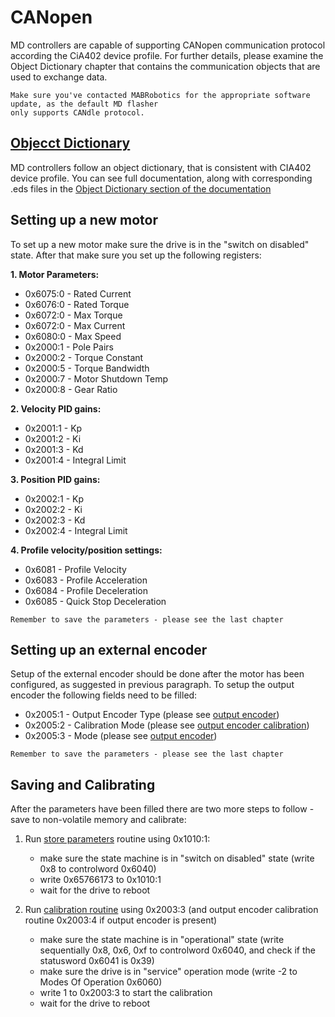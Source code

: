 # CANopen

MD controllers are capable of supporting CANopen communication protocol according the CiA402 device
profile. For further details, please examine the Object Dictionary chapter that contains the
communication objects that are used to exchange data.

```{note}
Make sure you've contacted MABRobotics for the appropriate software update, as the default MD flasher
only supports CANdle protocol. 
```

## [Objecct Dictionary](./canopen_od.md)

MD controllers follow an object dictionary, that is consistent with CIA402 device profile. You can
see full documentation, along with corresponding .eds files in the
[Object Dictionary section of the documentation](./canopen.md)

## Setting up a new motor

To set up a new motor make sure the drive is in the "switch on disabled" state. After that make sure
you set up the following registers:

**1. Motor Parameters:**

- 0x6075:0 - Rated Current
- 0x6076:0 - Rated Torque
- 0x6072:0 - Max Torque
- 0x6072:0 - Max Current
- 0x6080:0 - Max Speed
- 0x2000:1 - Pole Pairs
- 0x2000:2 - Torque Constant
- 0x2000:5 - Torque Bandwidth
- 0x2000:7 - Motor Shutdown Temp
- 0x2000:8 - Gear Ratio

**2. Velocity PID gains:**

- 0x2001:1 - Kp
- 0x2001:2 - Ki
- 0x2001:3 - Kd
- 0x2001:4 - Integral Limit

**3. Position PID gains:**

- 0x2002:1 - Kp
- 0x2002:2 - Ki
- 0x2002:3 - Kd
- 0x2002:4 - Integral Limit

**4. Profile velocity/position settings:**

- 0x6081 - Profile Velocity
- 0x6083 - Profile Acceleration
- 0x6084 - Profile Deceleration
- 0x6085 - Quick Stop Deceleration

```{note}
Remember to save the parameters - please see the last chapter 
```

## Setting up an external encoder

Setup of the external encoder should be done after the motor has been configured, as suggested in
previous paragraph. To setup the output encoder the following fields need to be filled:

- 0x2005:1 - Output Encoder Type (please see [output encoder](output_encoder))
- 0x2005:2 - Calibration Mode (please see [output encoder calibration](output_encoder_calibration))
- 0x2005:3 - Mode (please see [output encoder](output_encoder))

```{note}
Remember to save the parameters - please see the last chapter 
```

## Saving and Calibrating

After the parameters have been filled there are two more steps to follow - save to non-volatile
memory and calibrate:

1. Run [store parameters](store_parameters) routine using 0x1010:1:

   - make sure the state machine is in "switch on disabled" state (write 0x8 to controlword 0x6040)
   - write 0x65766173 to 0x1010:1
   - wait for the drive to reboot

1. Run [calibration routine](system_command) using 0x2003:3 (and output encoder calibration routine
   0x2003:4 if output encoder is present)

   - make sure the state machine is in "operational" state (write sequentially 0x8, 0x6, 0xf to
     controlword 0x6040, and check if the statusword 0x6041 is 0x39)
   - make sure the drive is in "service" operation mode (write -2 to Modes Of Operation 0x6060)
   - write 1 to 0x2003:3 to start the calibration
   - wait for the drive to reboot
